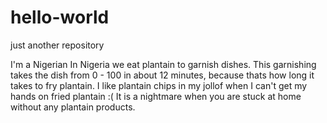# hello-world
just another repository

I'm a Nigerian 
In Nigeria we eat plantain to garnish dishes. This garnishing takes the dish from 0 - 100 in about 12 minutes, 
because thats how long it takes to fry plantain.
I like plantain chips in my jollof when I can't get my hands on fried plantain :(
It is a nightmare when you are stuck at home without any plantain products.

